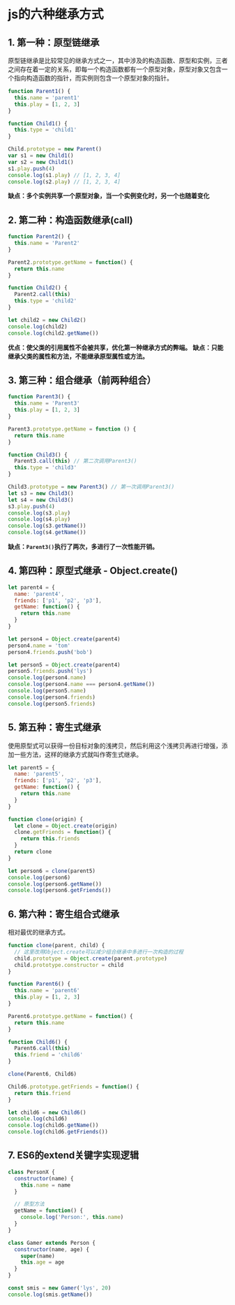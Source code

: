 # js的六种继承方式

## 1. 第一种：原型链继承
原型链继承是比较常见的继承方式之一，其中涉及的构造函数、原型和实例，三者之间存在着一定的关系，即每一个构造函数都有一个原型对象，原型对象又包含一个指向构造函数的指针，而实例则包含一个原型对象的指针。
```javascript
function Parent1() {
  this.name = 'parent1'
  this.play = [1, 2, 3]
}

function Child1() {
  this.type = 'child1'
}

Child.prototype = new Parent()
var s1 = new Child1()
var s2 = new Child1()
s1.play.push(4)
console.log(s1.play) // [1, 2, 3, 4]
console.log(s2.play) // [1, 2, 3, 4]
```
**缺点：多个实例共享一个原型对象，当一个实例变化时，另一个也随着变化**

## 2. 第二种：构造函数继承(call)
```javascript
function Parent2() {
  this.name = 'Parent2'
}

Parent2.prototype.getName = function() {
  return this.name
}

function Child2() {
  Parent2.call(this)
  this.type = 'child2'
}

let child2 = new Child2()
console.log(child2)
console.log(child2.getName())
```
**优点：使父类的引用属性不会被共享，优化第一种继承方式的弊端。**
**缺点：只能继承父类的属性和方法，不能继承原型属性或方法。**

## 3. 第三种：组合继承（前两种组合）
```javascript
function Parent3() {
  this.name = 'Parent3'
  this.play = [1, 2, 3]
}

Parent3.prototype.getName = function () {
  return this.name
}

function Child3() {
  Parent3.call(this) // 第二次调用Parent3()
  this.type = 'child3'
}

Child3.prototype = new Parent3() // 第一次调用Parent3()
let s3 = new Child3()
let s4 = new Child3()
s3.play.push(4)
console.log(s3.play)
console.log(s4.play)
console.log(s3.getName())
console.log(s4.getName())
```
**缺点：`Parent3()`执行了两次，多进行了一次性能开销。**

## 4. 第四种：原型式继承 - Object.create()
```javascript
let parent4 = {
  name: 'parent4',
  friends: ['p1', 'p2', 'p3'],
  getName: function() {
    return this.name
  }
}

let person4 = Object.create(parent4)
person4.name = 'tom'
person4.friends.push('bob')

let person5 = Object.create(parent4)
person5.friends.push('lys')
console.log(person4.name)
console.log(person4.name === person4.getName())
console.log(person5.name)
console.log(person4.friends)
console.log(person5.friends)
```

## 5. 第五种：寄生式继承
使用原型式可以获得一份目标对象的浅拷贝，然后利用这个浅拷贝再进行增强，添加一些方法，这样的继承方式就叫作寄生式继承。
```javascript
let parent5 = {
  name: 'parent5',
  friends: ['p1', 'p2', 'p3'],
  getName: function() {
    return this.name
  }
}

function clone(origin) {
  let clone = Object.create(origin)
  clone.getFriends = function() {
    return this.friends
  }
  return clone
}

let person6 = clone(parent5)
console.log(person6)
console.log(person6.getName())
console.log(person6.getFriends())
```

## 6. 第六种：寄生组合式继承
相对最优的继承方式。
```javascript
function clone(parent, child) {
  // 这里改用Object.create可以减少组合继承中多进行一次构造的过程
  child.prototype = Object.create(parent.prototype)
  child.prototype.constructor = child
}

function Parent6() {
  this.name = 'parent6'
  this.play = [1, 2, 3]
}

Parent6.prototype.getName = function() {
  return this.name
}

function Child6() {
  Parent6.call(this)
  this.friend = 'child6'
}

clone(Parent6, Child6)

Child6.prototype.getFriends = function() {
  return this.friend
}

let child6 = new Child6()
console.log(child6)
console.log(child6.getName())
console.log(child6.getFriends())
```

## 7. ES6的extend关键字实现逻辑
```javascript
class PersonX {
  constructor(name) {
    this.name = name
  }

  // 原型方法
  getName = function() {
    console.log('Person:', this.name)
  }
}

class Gamer extends Person {
  constructor(name, age) {
    super(name)
    this.age = age
  }
}

const smis = new Gamer('lys', 20)
console.log(smis.getName())
```